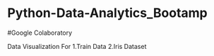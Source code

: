 # Python-Data-Analytics_Bootamp

#Google Colaboratory

Data Visualization For
1.Train Data
2.Iris Dataset
